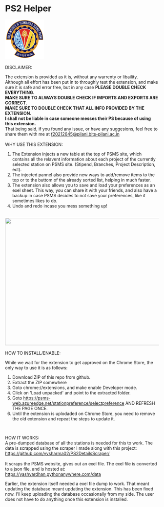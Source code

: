 # PS2 Helper

![Alt text](assets/icon.png) <br/> <br/>
DISCLAIMER:

The extension is provided as it is, without any warrenty or libaility. <br/>
Although all effort has been put in to throughly test the extension, and make sure it is safe and error free, but in any case **PLEASE DOUBLE CHECK EVERYTHING.** <br/>
**MAKE SURE TO ALWAYS DOUBLE CHECK IF IMPORTS AND EXPORTS ARE CORRECT.** <br/>
**MAKE SURE TO DOUBLE CHECK THAT ALL INFO PROVIDED BY THE EXTENSION.** <br/>
**I shall not be liable in case someone messes their PS because of using this extension.** <br/>
That being said, if you found any issue, or have any suggesions, feel free to share them with me at f20212645@pilani.bits-pilani.ac.in
<br/>
<br/>
WHY USE THIS EXTENSION: <br/>
1) The Extension injects a new table at the top of PSMS site, which contains all the relavent information about each project of the currently selected station on PSMS site. (Stipend, Branches, Project Description, ect). <br/>
2) The injected pannel also provide new ways to add/remove items to the top or to the buttom of the already sorted list, helping in much faster. <br/>
3) The extension also allows you to save and load your preferences as an exel sheet. This way, you can share it with your friends, and also have a backup in case PSMS decides to not save your preferences, like it sometimes likes to do.
4) Undo and redo incase you mess something up!

<br/>
<img src="https://i.imgur.com/Y8sYBaz.png" width="1024" height="416" />
<br/>

HOW TO INSTALL/ENABLE: <br/>

While we wait for the extension to get approved on the Chrome Store, the only way to use it is as follows: <br/>
1) Download ZIP of this repo from github. <br/>
2) Extract the ZIP somewhere <br/>
3) Goto chrome://extensions, and make enable Developer mode. <br/>
4) Click on 'Load unpacked' and point to the extracted folder. <br/>
5) Goto https://psms-web.azureedge.net/stationpreference/selectpreference AND REFRESH THE PAGE ONCE.
6) Until the extension is uplodaded on Chrome Store, you need to remove the old extension and repeat the steps to update it.
<br/>

HOW IT WORKS: <br/>
A pre-dumped database of all the stations is needed for this to work. The data is scrapped using the scraper I made along with this project: <br/>
https://github.com/yvsharma02/PS2DetailsScraper/ <br/>
<br/>
It scraps the PSMS website, gives out an exel file.
The exel file is converted to a json file, and is hosted at: <br/>
https://yashvardhan.pythonanywhere.com/data

Earlier, the extension itself needed a exel file dump to work. That meant updating the database meant updating the extension. This has been fixed now. I'll keep uploading the database occasionally from my side. The user does not have to do anything once this extension is installed.